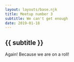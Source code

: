 ```yaml
---
layout: layouts/base.njk
title: Meetup number 3
subtitle: We can't get enough
date: 2019-01-18
---
```


## {{ subtitle }}

Again! Because we are on a roll!


